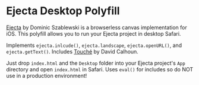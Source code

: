 # Ejecta Desktop Polyfill

[Ejecta](http://impactjs.com/ejecta) by Dominic Szablewski is a browserless canvas implementation for iOS. This polyfill allows you to run your Ejecta project in desktop Safari. 

Implements `ejecta.inlcude()`, `ejecta.landscape`, `ejecta.openURL()`, and `ejecta.getText()`. Includes [Touché](https://github.com/davidcalhoun/touche) by David Calhoun.

Just drop `index.html` and the `Desktop` folder into your Ejecta project's `App` directory and open `index.html` in Safari. Uses `eval()` for includes so do NOT use in a production environment!